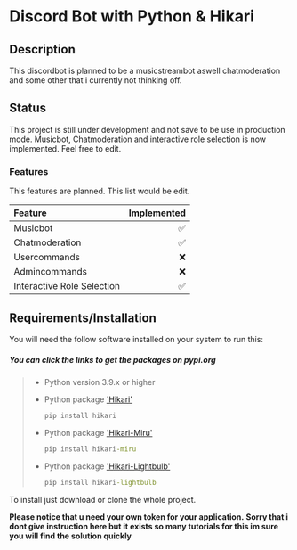 # Discord Bot with Python & Hikari #

## Description ##

This discordbot is planned to be a musicstreambot aswell chatmoderation and some other that i currently not thinking off.

## Status ##

This project is still under development and not save to be use in production mode.
Musicbot, Chatmoderation and interactive role selection is now implemented.
Feel free to edit.

### Features ###

This features are planned. This list would be edit.

|Feature|Implemented|
|:--------|---------:|
|Musicbot| ✅|
|Chatmoderation| ✅|
|Usercommands|❌|
|Admincommands|❌|
|Interactive Role Selection|✅|

## Requirements/Installation ##

You will need the follow software installed on your system to run this:

##### You can click the links to get the packages on pypi.org ######

> - Python version 3.9.x or higher
> - Python package ['Hikari'](https://pypi.org/project/hikari/)
>
>   ```cmd
>   pip install hikari
>   ```
>
> - Python package ['Hikari-Miru'](https://pypi.org/project/hikari-miru/)
>
>   ```cmd
>   pip install hikari-miru
>   ```
>
> - Python package ['Hikari-Lightbulb'](https://pypi.org/project/hikari-lightbulb/)
>
>   ```cmd
>   pip install hikari-lightbulb
>   ```

To install just download or clone the whole project.

**Please notice that u need your own token for your application.**
**Sorry that i dont give instruction here but it exists so many tutorials for this im sure you will find the solution quickly**